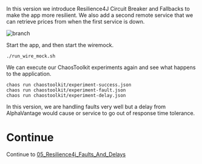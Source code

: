  In this version we introduce Resilience4J Circuit Breaker and Fallbacks to make the app more resilient. We also add a second remote service that we can retrieve prices from when the first service is down.

![branch](https://ericwyles.com/wp-content/uploads/2019/12/branch_4-1024x469.png)

 Start the app, and then start the wiremock.

```
./run_wire_mock.sh
```

We can execute our ChaosToolkit experiments again and see what happens to the application.

```
chaos run chaostoolkit/experiment-success.json
chaos run chaostoolkit/experiment-fault.json
chaos run chaostoolkit/experiment-delay.json
```

In this version, we are handling faults very well but a delay from AlphaVantage would cause or service to go out of response time tolerance.

# Continue
Continue to [05_Resilience4j_Faults_And_Delays](../../tree/05_Resilience4j_Faults_And_Delays)